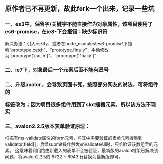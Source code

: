 
## 原作者已不再更新，故此fork一个出来，记录一些坑

### 一、es3中，保留字/关键字不能直接作为对象属性，该项目使用了es6-promise，在ie8-下会报错：缺少标识符
解决办法：引入es3ify，或者在node_modules\es6-promise\下搜索“prototype.catch”、“prototype.finally”，手动修改为“prototype['catch']”、“prototype['finally']”

### 二、ie7下，对象最后一个元素后面不能有逗号

### 二、升级avalon，会导致页面卡死，按照部分网友的说法，可将组件的<xmp></xmp>标签改为<wbr>；因为项目很多组件用到了slot插槽元素，所以该方法不现实

### 三、avalon2.2.5版本表单验证原理：
扫描有ms-validate属性的form元素，将其中需要验证的表单元素搜集到validator.field[]，后续submit操作触发onValidateAll时，只会验证该数组里的元素。
这意味着利用路由新载入的表单不会被验证，最新版的avalon框架已解决该问题，将avalon2.2.5的 6722 ~ 6943 行替换为最新版即可。
